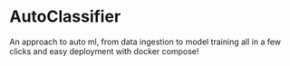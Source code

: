 # AutoClassifier
An approach to auto ml, from data ingestion to model training all in a few clicks and easy deployment with docker compose!
